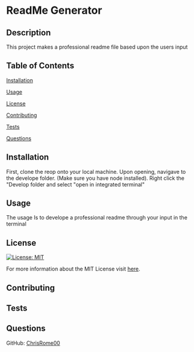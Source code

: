 # ReadMe Generator
## Description

This project makes a professional readme file based upon the users input

## Table of Contents
  
[Installation](#installation)

[Usage](#usage)

[License](#license)

[Contributing](#contributing)

[Tests](#tests)

[Questions](#questions)


## Installation

First, clone the reop onto your local machine. Upon opening, navigave to the develope folder. (Make sure you have node installed). Right click the "Develop folder and select "open in integrated terminal"

## Usage

The usage Is to develope a professional readme through your input in the terminal

## License

[![License: MIT](https://img.shields.io/badge/License-MIT-yellow.svg)](https://opensource.org/licenses/MIT)

For more information about the MIT License visit [here](https://opensource.org/licenses/MIT).

## Contributing



## Tests



## Questions

GitHub: [ChrisRome00](https://github.com/ChrisRome00)


